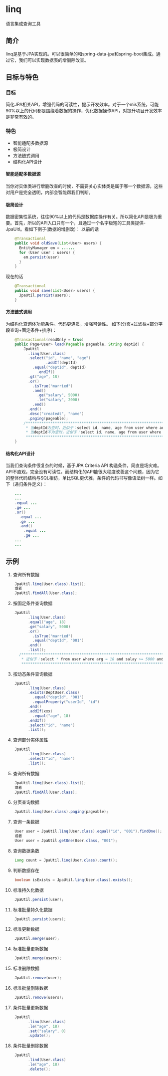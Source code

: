 # linq
语言集成查询工具

## 简介
linq是基于JPA实现的。可以很简单的和spring-data-jpa和spring-boot集成。通过它，我们可以实现数据表的增删除改查。
## 目标与特色
### 目标
简化JPA相关API，增强代码的可读性，提示开发效率。对于一个mis系统，可能90%以上的代码都是围绕着数据的操作，优化数据操作API，对提升项目开发效率是非常有效的。
### 特色
* 智能适配多数据源
* 极简设计
* 方法链式调用
* 结构化API设计
#### 智能适配多数据源
  
当你对实体类进行增删改查的时候，不需要关心实体类是属于哪一个数据源，这些对用户是完全透明，内部会智能帮我们判断。
   
#### 极简设计
数据密集性系统，往往90%以上的代码是数据库操作有关。所以简化API是极为重要。首先，所以的API入口只有一个，且通过一个名字极短的工具类提供-JpaUitl。看如下例子(数据的增删改)：
以前的话
```java
	@Transactional
	public void oldSave(List<User> users) {
	  EntityManager em = ......
	  for (User user : users) {
	    em.persist(user)
	  }
	}
```
现在的话
```java
	@Transactional
	public void save(List<User> users) {
	  JpaUtil.persist(users);
	}
```

#### 方法链式调用
为结构化查询体功能条件。代码更连贯，增强可读性。
如下(分页+过滤栏+部分字段查询+固定条件+排序)：
```java
	@Transactional(readOnly = true)
	public Page<User> load(Pageable pageable, String deptId) {
		JpaUtil
		  .linq(User.class)
		  .select("id", "name", "age")
                  .addIf(deptId)
		    .equal("deptId", deptId)
	          .endIf()
		  .gt("age", 18)
		  .or()
		    .isTrue("married")
		    .and()
		      .ge("salary", 5000)
		      .le("salary", 2000)
		    .end()
		  .end()
		  .desc("createAt", "name")
		  .paging(pageable);
		/**********************************************************************************************************************************************
		 * 当deptId为空时，近似于：select id, name, age from user where arg > 18 and (married=1 or salary >= 5000 and salay <= 2000 order by createat desc, name desc)   
		 * 当deptId不为空时，近似于：select id, name, age from user where deptid = xxx arg > 18 and (married=1 or salary >= 5000 and salay <= 2000 order by createat desc, name desc)
         ********************************************************************************************************************************************/
	}
```

#### 结构化API设计
当我们查询条件很复杂的时候，基于JPA Criteria API 构造条件，简直是场灾难。API不直观，完全没有可读性。而结构化的API能很大程度改善这个问题，因为它的整体代码结构与SQL相仿，单比SQL更优雅，条件的代码书写像语法树一样。如下（递归条件定义）：

```java
	...
    ...
    .equal ...
    .ge ...
    .or()
      .equal ...
      .ge ...
      .and()
        .equal ...
        .ge ...
    ...
    ...
```
## 示例
1. 查询所有数据
```java
	JpaUtil.linq(User.class).list();
    或者
	JpaUtil.findAll(User.class);
```
2. 按固定条件查询数据
```java
	JpaUtil
          .linq(User.class)
          .equal("age", 18)
          .ge("salary", 5000)
          .or()
      	    .isTrue("married")
            .equal("deptId", "001")
          .end()
          .list();
      /******************************************************************
	   * 近似于：select * from user where arg = 18 and salay >= 5000 and (married=1 or deptid = '001')   
       ******************************************************************/  
```

3. 按动态条件查询数据
```java
	JpaUtil
    	  .linq(User.class)
    	  .exists(DeptUser.class)
    	  	.equal("deptId", "001")
    	  	.equalProperty("userId", "id")
    	  .end()
          .addIf(xxx)
            .equal("age", 18)
          .endIf()
          .select("id", "name")
          .list();
```

4. 查询部分实体属性
```java
	JpaUtil
    	  .linq(User.class)
          .select("id", "name")
          .list();
```

5. 查询所有数据
```java
	JpaUtil.linq(User.class).list();
    或者
	JpaUtil.findAll(User.class);
```

6. 分页查询数据
```java
	JpaUtil.linq(User.class).paging(pageable);
```

7. 查询一条数据
```java
	User user = JpaUtil.linq(User.class).equal("id", "001").findOne();
    或者
	User user = JpaUtil.getOne(User.class, "001");
```

8. 查询数据条数
```java
	Long count = JpaUtil.linq(User.class).count();
```

9. 判断数据存在
```java
	boolean isExists = JpaUtil.linq(User.class).exists();
```

10. 标准持久化数据
```java
	JpaUtil.persist(user);
```

11. 标准批量持久化数据
```java
	JpaUtil.persist(users);
```

12. 标准更新数据
```java
	JpaUtil.merge(user);
```

14. 标准批量更新数据
```java
	JpaUtil.merge(users);
```

15. 标准删除数据
```java
	JpaUtil.remove(user);
```

16. 标准批量删除数据
```java
	JpaUtil.remove(users);
```

17. 条件批量更新数据
```java
	JpaUtil
    	  .linu(User.class)
    	  .le("age", 18)
          .set("salary", 0)
          .update();
```

18. 条件批量删除数据
```java
	JpaUtil
    	  .lind(User.class)
    	  .le("age", 18)
          .delete();
```


